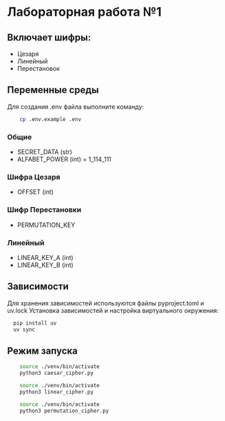 # Лабораторная работа №1


## Включает шифры:
- Цезаря
- Линейный
- Перестановок


## Переменные среды
Для создания .env файла выполните команду:
```bash
    cp .env.example .env
```

### Общие
- SECRET_DATA (str)
- ALFABET_POWER (int) = 1_114_111

### Шифра Цезаря
- OFFSET (int)

### Шифр Перестановки
- PERMUTATION_KEY

### Линейный
- LINEAR_KEY_A (int)
- LINEAR_KEY_B (int)


## Зависимости
Для хранения зависимостей используются файлы pyproject.toml и uv.lock
Установка зависимостей и настройка виртуального окружения:
```bash
  pip install uv
  uv sync
```

## Режим запуска
```bash
    source ./venv/bin/activate
    python3 caesar_cipher.py
```
```bash
    source ./venv/bin/activate
    python3 linear_cipher.py
```
```bash
    source ./venv/bin/activate
    python3 permutation_cipher.py
```
